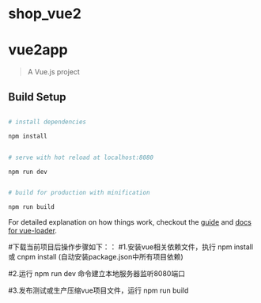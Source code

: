 # shop_vue2


# vue2app

> A Vue.js project

## Build Setup

``` bash

# install dependencies

npm install


# serve with hot reload at localhost:8080

npm run dev


# build for production with minification

npm run build
```

For detailed explanation on how things work, checkout the [guide](http://vuejs-templates.github.io/webpack/) and [docs for vue-loader](http://vuejs.github.io/vue-loader).



#下载当前项目后操作步骤如下：：
#1.安装vue相关依赖文件，执行 npm install 或 cnpm install (自动安装package.json中所有项目依赖)

#2.运行 npm run dev 命令建立本地服务器监听8080端口

#3.发布测试或生产压缩vue项目文件，运行 
npm run build

